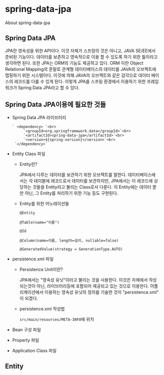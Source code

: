 # spring-data-jpa
About spring-data-jpa

## Spring Data JPA

JPA란 영속성을 위한 API이다. 이것 자체가 스프링의 것은 아니고, JAVA SE/EE에서 준비된 기능이다. 데이터를 보존하고 영속적으로 이용 할 수 있도록 하기 위한 틀이라고 생각하면 된다. 또한 JPA는 ORM의 기능도 제공하고 있다. ORM 이란 Object Relational Mapping의 준말로 관계형 데이터베이스의 데이터를 JAVA의 오브젝트에 맵핑하기 위한 시스템이다. 이것에 의해 JAVA의 오브젝트와 같은 감각으로 데이터 베이스의 레코드를 다룰 수 있게 된다. 이렇게 JPA를 스프링 환경에서 이용하기 위한 프레임워크가 Spring Data JPA라고 할 수 있다.

## Spring Data JPA이용에 필요한 것들

- Spring Data JPA 라이브러리

      ` <dependency> `<br>
           `<groupId>org.springframework.data</groupId>`<br>
           `<artifactId>spring-data-jpa</artifactId>`<br>
           `<version>${spring-version}</version>`<br>
       `</dependency>`
      
- Entity Class 파일

  - Entity란?
  
      JPA에서 다루는 데이터를 보관하기 위한 오브젝트를 말한다. 데이터베이스에서는 각 테이블에 레코드로서 데이터를 보관하지만, JPA에서는 이 레코드에 상당하는 것들을 Entity라고 불리는 Class로서 다룬다. 이 Entity에는 데이터 뿐만 아닌, 그 Entity를 처리하기 위한 기능 등도 구현된다.
  
  - Entity를 위한 어노테이션들
   
      `@Entity`

      `@Table(name="이름")`
      
      `@Id`
      
      `@Column(name=이름, length=길이, nullable=false)`
      
      `@GeneratedValue(strategy = GenerationType.AUTO)`
      
       
- persistence.xml 파일

  - Persistence Unit이란?
   
    JPA에서는 "영속성 유닛"이라고 불리는 것을 사용한다. 이것은 자체에서 작성되는것이 아닌, 라이브러리등에 포함되어 제공되고 있는 것으로 이용한다. 어플리케이션에서 이용하는 영속성 유닛의 정의를 기술한 것이 "persistence.xml" 이 되겠다.

  - persistence.xml 작성법
   
    `src/main/resources/META-INFO`에 위치

    

- Bean 구성 파일

- Property 파일

- Application Class 파일

## Entity
